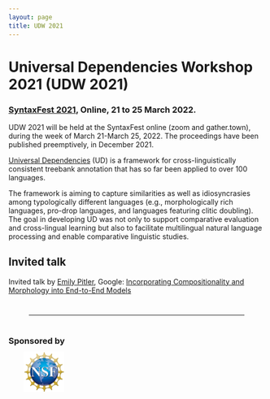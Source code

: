 ```yaml
---
layout: page
title: UDW 2021
---
```


# Universal Dependencies Workshop 2021 (UDW 2021)

### [SyntaxFest 2021](https://syntaxfest.github.io/), Online, 21 to 25 March 2022.

UDW 2021 will be held at the SyntaxFest online (zoom and gather.town), during the week of
March 21-March 25, 2022. 
The proceedings have been published preemptively, in December 2021.


[Universal Dependencies](http://universaldependencies.org/) (UD) is a
framework for cross-linguistically consistent treebank annotation that
has so far been applied to over 100 languages.

The framework is aiming to capture similarities as well as
idiosyncrasies among typologically different languages (e.g.,
morphologically rich languages, pro-drop languages, and languages
featuring clitic doubling). The goal in developing UD was not only to
support comparative evaluation and cross-lingual learning but also to
facilitate multilingual natural language processing and enable
comparative linguistic studies.

## Invited talk

Invited talk by [Emily Pitler](http://www.emilypitler.com/), Google: [Incorporating Compositionality and Morphology into End-to-End Models](/udw21/invited-talk)



<hr style="margin:40px">

### Sponsored by

<img src="NSF_Logo.png" alt="NSF" height="80" style="margin: -5px 0 0 30px"> 

